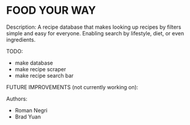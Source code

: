 # FOOD YOUR WAY

Description:
A recipe database that makes looking up recipes by filters simple and easy for everyone. Enabling search by lifestyle, diet, or even ingredients. 

TODO:
- make database
- make recipe scraper
- make recipe search bar

FUTURE IMPROVEMENTS (not currently working on):

Authors:
- Roman Negri
- Brad Yuan
